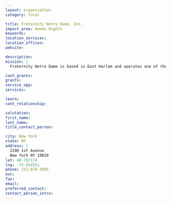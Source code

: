 ```yaml
---
layout: organization
category: local

title: Fraternity Notre Dame, Inc.
impact_area: Human Rights
keywords: 
location_services: 
location_offices: 
website: 

description: 
mission: |
  Fraternity Notre Dame is based in East Harlem and operates one of the main soup kitchens in the area along with other programs for the most needy: food pantry, after school program, mobile soup kitchen for the homeless in the streets, assistance to AIDS patients, food assistance to the needy families and seniors at home.

cash_grants: 
grants: 
service_opp: 
services: 

learn: 
cont_relationship: 

salutation: 
first_name: 
last_name: 
title_contact_person: 

city: New York
state: NY
address: |
  2290 1st Avenue  
  New York NY 10029
lat: 40.797174
lng: -73.934551
phone: 212-876-5855
ext: 
fax: 
email: 
preferred_contact: 
contact_person_intro: 
---
```

